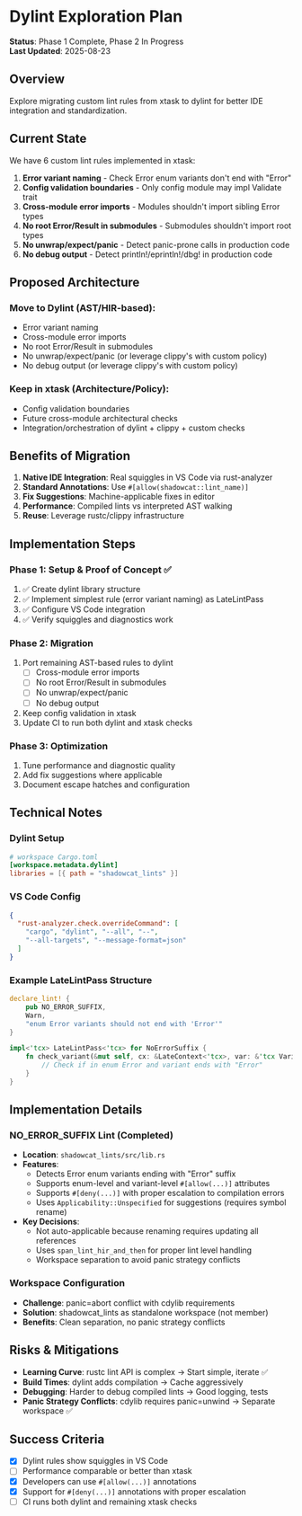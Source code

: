 # Dylint Exploration Plan

**Status**: Phase 1 Complete, Phase 2 In Progress  
**Last Updated**: 2025-08-23

## Overview
Explore migrating custom lint rules from xtask to dylint for better IDE integration and standardization.

## Current State
We have 6 custom lint rules implemented in xtask:
1. **Error variant naming** - Check Error enum variants don't end with "Error"
2. **Config validation boundaries** - Only config module may impl Validate trait
3. **Cross-module error imports** - Modules shouldn't import sibling Error types  
4. **No root Error/Result in submodules** - Submodules shouldn't import root types
5. **No unwrap/expect/panic** - Detect panic-prone calls in production code
6. **No debug output** - Detect println!/eprintln!/dbg! in production code

## Proposed Architecture

### Move to Dylint (AST/HIR-based):
- Error variant naming
- Cross-module error imports
- No root Error/Result in submodules
- No unwrap/expect/panic (or leverage clippy's with custom policy)
- No debug output (or leverage clippy's with custom policy)

### Keep in xtask (Architecture/Policy):
- Config validation boundaries
- Future cross-module architectural checks
- Integration/orchestration of dylint + clippy + custom checks

## Benefits of Migration
1. **Native IDE Integration**: Real squiggles in VS Code via rust-analyzer
2. **Standard Annotations**: Use `#[allow(shadowcat::lint_name)]` 
3. **Fix Suggestions**: Machine-applicable fixes in editor
4. **Performance**: Compiled lints vs interpreted AST walking
5. **Reuse**: Leverage rustc/clippy infrastructure

## Implementation Steps

### Phase 1: Setup & Proof of Concept ✅
1. ✅ Create dylint library structure
2. ✅ Implement simplest rule (error variant naming) as LateLintPass
3. ✅ Configure VS Code integration
4. ✅ Verify squiggles and diagnostics work

### Phase 2: Migration
1. Port remaining AST-based rules to dylint
   - [ ] Cross-module error imports
   - [ ] No root Error/Result in submodules
   - [ ] No unwrap/expect/panic
   - [ ] No debug output
2. Keep config validation in xtask
3. Update CI to run both dylint and xtask checks

### Phase 3: Optimization
1. Tune performance and diagnostic quality
2. Add fix suggestions where applicable
3. Document escape hatches and configuration

## Technical Notes

### Dylint Setup
```toml
# workspace Cargo.toml
[workspace.metadata.dylint]
libraries = [{ path = "shadowcat_lints" }]
```

### VS Code Config
```json
{
  "rust-analyzer.check.overrideCommand": [
    "cargo", "dylint", "--all", "--", 
    "--all-targets", "--message-format=json"
  ]
}
```

### Example LateLintPass Structure
```rust
declare_lint! {
    pub NO_ERROR_SUFFIX,
    Warn,
    "enum Error variants should not end with 'Error'"
}

impl<'tcx> LateLintPass<'tcx> for NoErrorSuffix {
    fn check_variant(&mut self, cx: &LateContext<'tcx>, var: &'tcx Variant<'_>) {
        // Check if in enum Error and variant ends with "Error"
    }
}
```

## Implementation Details

### NO_ERROR_SUFFIX Lint (Completed)
- **Location**: `shadowcat_lints/src/lib.rs`
- **Features**:
  - Detects Error enum variants ending with "Error" suffix
  - Supports enum-level and variant-level `#[allow(...)]` attributes
  - Supports `#[deny(...)]` with proper escalation to compilation errors
  - Uses `Applicability::Unspecified` for suggestions (requires symbol rename)
- **Key Decisions**:
  - Not auto-applicable because renaming requires updating all references
  - Uses `span_lint_hir_and_then` for proper lint level handling
  - Workspace separation to avoid panic strategy conflicts

### Workspace Configuration
- **Challenge**: panic=abort conflict with cdylib requirements
- **Solution**: shadowcat_lints as standalone workspace (not member)
- **Benefits**: Clean separation, no panic strategy conflicts

## Risks & Mitigations
- **Learning Curve**: rustc lint API is complex → Start simple, iterate ✅
- **Build Times**: dylint adds compilation → Cache aggressively
- **Debugging**: Harder to debug compiled lints → Good logging, tests
- **Panic Strategy Conflicts**: cdylib requires panic=unwind → Separate workspace ✅

## Success Criteria
- [x] Dylint rules show squiggles in VS Code
- [ ] Performance comparable or better than xtask
- [x] Developers can use `#[allow(...)]` annotations  
- [x] Support for `#[deny(...)]` annotations with proper escalation
- [ ] CI runs both dylint and remaining xtask checks